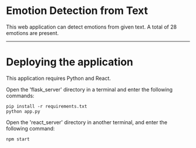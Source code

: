 # Emotion Detection from Text

This web application can detect emotions from given text. A total of 28 emotions are present.
***

# Deploying the application

This application requires Python and React.

Open the 'flask_server' directory in a terminal and enter the following commands:
```
pip install -r requirements.txt
python app.py
```
Open the 'react_server' directory in another terminal, and enter the following command:
```
npm start
```
